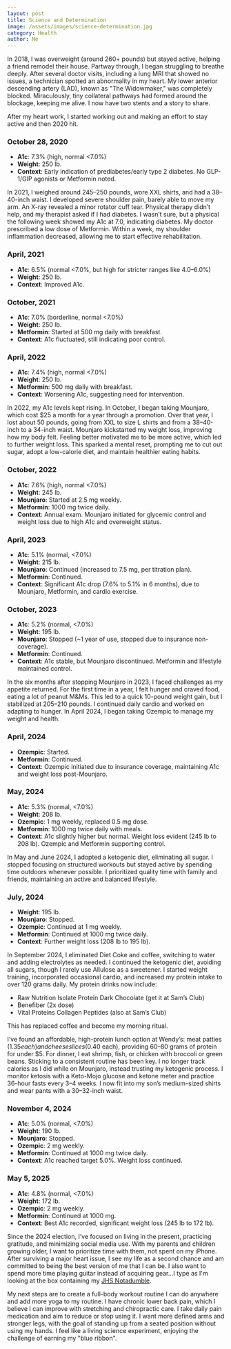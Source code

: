 ```yaml
---
layout: post
title: Science and Determination
image: /assets/images/science-determination.jpg
category: Health
author: Me
---
```


In 2018, I was overweight (around 260+ pounds) but stayed active, helping a friend remodel their house. Partway through, I began struggling to breathe deeply. After several doctor visits, including a lung MRI that showed no issues, a technician spotted an abnormality in my heart. My lower anterior descending artery (LAD), known as "The Widowmaker," was completely blocked. Miraculously, tiny collateral pathways had formed around the blockage, keeping me alive. I now have two stents and a story to share.

After my heart work, I started working out and making an effort to stay active and then 2020 hit.

### October 28, 2020
- **A1c**: 7.3% (high, normal <7.0%)
- **Weight**: 250 lb.
- **Context**: Early indication of prediabetes/early type 2 diabetes. No GLP-1/GIP agonists or Metformin noted.

In 2021, I weighed around 245–250 pounds, wore XXL shirts, and had a 38–40-inch waist. I developed severe shoulder pain, barely able to move my arm. An X-ray revealed a minor rotator cuff tear. Physical therapy didn’t help, and my therapist asked if I had diabetes. I wasn’t sure, but a physical the following week showed my A1c at 7.0, indicating diabetes. My doctor prescribed a low dose of Metformin. Within a week, my shoulder inflammation decreased, allowing me to start effective rehabilitation.

### April, 2021
- **A1c**: 6.5% (normal <7.0%, but high for stricter ranges like 4.0–6.0%)
- **Weight**: 250 lb.
- **Context**: Improved A1c.

### October, 2021
- **A1c**: 7.0% (borderline, normal <7.0%)
- **Weight**: 250 lb.
- **Metformin**: Started at 500 mg daily with breakfast.
- **Context**: A1c fluctuated, still indicating poor control.

### April, 2022
- **A1c**: 7.4% (high, normal <7.0%)
- **Weight**: 250 lb.
- **Metformin**: 500 mg daily with breakfast.
- **Context**: Worsening A1c, suggesting need for intervention.

In 2022, my A1c levels kept rising. In October, I began taking Mounjaro, which cost $25 a month for a year through a promotion. Over that year, I lost about 50 pounds, going from XXL to size L shirts and from a 38–40-inch to a 34-inch waist. Mounjaro kickstarted my weight loss, improving how my body felt. Feeling better motivated me to be more active, which led to further weight loss. This sparked a mental reset, prompting me to cut out sugar, adopt a low-calorie diet, and maintain healthier eating habits.

### October, 2022
- **A1c**: 7.6% (high, normal <7.0%)
- **Weight**: 245 lb.
- **Mounjaro**: Started at 2.5 mg weekly.
- **Metformin**: 1000 mg twice daily.
- **Context**: Annual exam. Mounjaro initiated for glycemic control and weight loss due to high A1c and overweight status.

### April, 2023
- **A1c**: 5.1% (normal, <7.0%)
- **Weight**: 215 lb.
- **Mounjaro**: Continued (increased to 7.5 mg, per titration plan).
- **Metformin**: Continued.
- **Context**: Significant A1c drop (7.6% to 5.1% in 6 months), due to Mounjaro, Metformin, and cardio exercise.

### October, 2023
- **A1c**: 5.2% (normal, <7.0%)
- **Weight**: 195 lb.
- **Mounjaro**: Stopped (~1 year of use, stopped due to insurance non-coverage).
- **Metformin**: Continued.
- **Context**: A1c stable, but Mounjaro discontinued. Metformin and lifestyle maintained control.

In the six months after stopping Mounjaro in 2023, I faced challenges as my appetite returned. For the first time in a year, I felt hunger and craved food, eating a lot of peanut M&Ms. This led to a quick 10-pound weight gain, but I stabilized at 205–210 pounds. I continued daily cardio and worked on adapting to hunger. In April 2024, I began taking Ozempic to manage my weight and health.

### April, 2024
- **Ozempic**: Started.
- **Metformin**: Continued.
- **Context**: Ozempic initiated due to insurance coverage, maintaining A1c and weight loss post-Mounjaro.

### May, 2024
- **A1c**: 5.3% (normal, <7.0%)
- **Weight**: 208 lb.
- **Ozempic**: 1 mg weekly, replaced 0.5 mg dose.
- **Metformin**: 1000 mg twice daily with meals.
- **Context**: A1c slightly higher but normal. Weight loss evident (245 lb to 208 lb). Ozempic and Metformin supporting control.

In May and June 2024, I adopted a ketogenic diet, eliminating all sugar. I stopped focusing on structured workouts but stayed active by spending time outdoors whenever possible. I prioritized quality time with family and friends, maintaining an active and balanced lifestyle.

### July, 2024
- **Weight**: 195 lb.
- **Mounjaro**: Stopped.
- **Ozempic**: Continued at 1 mg weekly.
- **Metformin**: Continued at 1000 mg twice daily.
- **Context**: Further weight loss (208 lb to 195 lb).

In September 2024, I eliminated Diet Coke and coffee, switching to water and adding electrolytes as needed. I continued the ketogenic diet, avoiding all sugars, though I rarely use Allulose as a sweetener. I started weight training, incorporated occasional cardio, and increased my protein intake to over 120 grams daily. My protein drinks now include:

- Raw Nutrition Isolate Protein Dark Chocolate (get it at Sam’s Club)
- Benefiber (2x dose)
- Vital Proteins Collagen Peptides (also at Sam’s Club)

This has replaced coffee and become my morning ritual.

I’ve found an affordable, high-protein lunch option at Wendy’s: meat patties ($1.35 each) and cheese slices ($0.40 each), providing 60–80 grams of protein for under $5. For dinner, I eat shrimp, fish, or chicken with broccoli or green beans. Sticking to a consistent routine has been key. I no longer track calories as I did while on Mounjaro, instead trusting my ketogenic process. I monitor ketosis with a Keto-Mojo glucose and ketone meter and practice 36-hour fasts every 3–4 weeks. I now fit into my son’s medium-sized shirts and wear pants with a 30–32-inch waist.

### November 4, 2024
- **A1c**: 5.0% (normal, <7.0%)
- **Weight**: 190 lb.
- **Mounjaro**: Stopped.
- **Ozempic**: 2 mg weekly.
- **Metformin**: Continued at 1000 mg twice daily.
- **Context**: A1c reached target 5.0%. Weight loss continued.

### May 5, 2025
- **A1c**: 4.8% (normal, <7.0%)
- **Weight**: 172 lb.
- **Ozempic**: 2 mg weekly.
- **Metformin**: Continued at 1000 mg.
- **Context**: Best A1c recorded, significant weight loss (245 lb to 172 lb).

Since the 2024 election, I’ve focused on living in the present, practicing gratitude, and minimizing social media use. With my parents and children growing older, I want to prioritize time with them, not spent on my iPhone. After surviving a major heart issue, I see my life as a second chance and am committed to being the best version of me that I can be. I also want to spend more time playing guitar instead of acquiring gear...I type as I'm looking at the box containing my [JHS Notadumble](https://jhspedals.info/products/notadumble).

My next steps are to create a full-body workout routine I can do anywhere and add more yoga to my routine. I have chronic lower back pain, which I believe I can improve with stretching and chiropractic care. I take daily pain medication and aim to reduce or stop using it. I want more defined arms and stronger legs, with the goal of standing up from a seated position without using my hands. I feel like a living science experiment, enjoying the challenge of earning my "blue ribbon".